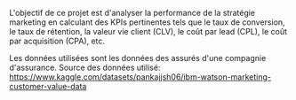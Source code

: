 L'objectif de ce projet est d'analyser la performance de la stratégie marketing en calculant des KPIs pertinentes tels que le taux de conversion, le taux de rétention, la valeur vie client (CLV), le coût par lead (CPL), le coût par acquisition (CPA), etc.

Les données utilisées sont les données des assurés d'une compagnie d'assurance.
Source des données utilisé: https://www.kaggle.com/datasets/pankajjsh06/ibm-watson-marketing-customer-value-data
